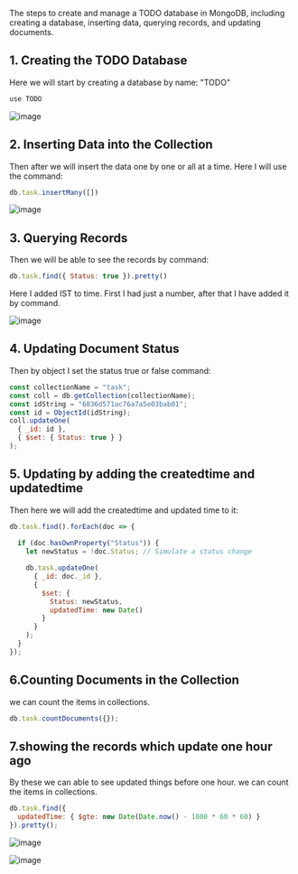


The steps to create and manage a TODO database in MongoDB, including creating a database, inserting data, querying records, and updating documents.


## 1. Creating the TODO Database

Here we will start by creating a database by name: "TODO"

```javascript
use TODO
```

![image](https://github.com/user-attachments/assets/1e592124-1fe5-4f1c-91c1-1efd9d066dfd)

## 2. Inserting Data into the Collection

Then after we will insert the data one by one or all at a time. Here I will use the command:

```javascript
db.task.insertMany([])
```

![image](https://github.com/user-attachments/assets/a5033df8-f29b-4d54-bad1-8218c0cfe29c)

## 3. Querying Records

Then we will be able to see the records by command:

```javascript
db.task.find({ Status: true }).pretty()
```

Here I added IST to time. First I had just a number, after that I have added it by command.

![image](https://github.com/user-attachments/assets/523c8933-f552-4660-a64c-e70d81350071)

## 4. Updating Document Status

Then by object I set the status true or false command:

```javascript
const collectionName = "task"; 
const coll = db.getCollection(collectionName);
const idString = "6836d571ac76a7a5e03bab01";
const id = ObjectId(idString);
coll.updateOne(
  { _id: id },
  { $set: { Status: true } }
);
```
## 5. Updating by adding the createdtime and updatedtime

Then here we will add the createdtime and updated time to it:

```javascript
db.task.find().forEach(doc => {
  
  if (doc.hasOwnProperty("Status")) {
    let newStatus = !doc.Status; // Simulate a status change

    db.task.updateOne(
      { _id: doc._id },
      {
        $set: {
          Status: newStatus,
          updatedTime: new Date()
        }
      }
    );
  }
});
```
## 6.Counting Documents in the Collection

we can count the items in collections.
```javascript
db.task.countDocuments({});
```
## 7.showing the records which update one hour ago
By these we can able to see updated things before one hour.
we can count the items in collections.
```javascript
db.task.find({
  updatedTime: { $gte: new Date(Date.now() - 1000 * 60 * 60) }
}).pretty();
```

![image](https://github.com/user-attachments/assets/f191d7a9-56f7-4f60-bf8e-efb673231cd8)

![image](https://github.com/user-attachments/assets/8b499d8d-400e-40b7-abbb-b9558ed51407)


